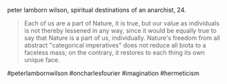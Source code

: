 peter lamborn wilson, spiritual destinations of an anarchist, 24.

> Each of us are a part of Nature, it is true, but our value as individuals is not thereby lessened in any way, since it would be equally true to say that Nature is a part of us, individually. Nature's freedom from all abstract "categorical imperatives" does not reduce all biota to a faceless mass; on the contrary, it restores to each thing its own unique face.

#peterlambornwilson
#oncharlesfourier
#imagination
#hermeticism